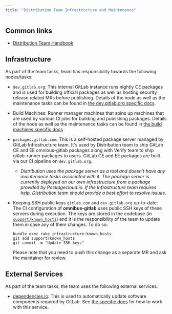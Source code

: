 ```yaml
---
title: "Distribution Team Infrastructure and Maintenance"
---
```


## Common links

* [Distribution Team Handbook](/handbook/engineering/infrastructure/core-platform/systems/distribution/)

## Infrastructure

As part of the team tasks, team has responsibility towards the following nodes/tasks:

* `dev.gitlab.org`: This internal GitLab instance runs nightly CE packages and
  is used for building official packages as well as hosting security release
  related MRs before publishing. Details of the node as well as the maintenance
  tasks can be found in [the dev.gitlab.org specific docs](dev-gitlab-org/).

* Build Machines: Runner manager machines that spins up machines that are used
  by various CI jobs for building and publishing packages. Details of the node
  as well as the maintenance tasks can be found in [the build machines specific docs](build-machines/)

* `packages.gitlab.com`: This is a self-hosted package server managed by
  GitLab Infrastructure team. It's used by Distribution team to ship GitLab CE and EE
  omnibus-gitlab packages along with Verify team to ship gitlab-runner packages
  to users. GitLab CE and EE packages are built via our CI pipeline on `dev.gitlab.org`.

  * _Distribution uses the package server as a tool and doesn't have any
  maintenance tasks associated with it. The package server is currently deployed
  on our own infrastructure from a package provided by Packagecloud.io. If the
  Infrastructure team requires help, Distribution team should provide a best effort
  to resolve issues._

* Keeping SSH public keys `gitlab.com` and `dev.gitlab.org` up-to-date: The CI
  configuration of **omnibus-gitlab** uses public SSH keys of these servers
  during execution. The keys are stored in the codebase (in [`support/known_hosts`](https://gitlab.com/gitlab-org/omnibus-gitlab/blob/master/support/known_hosts))
  and it is the responsibility of the team to update them in case any of them
  changes. To do so:

  ```console
  bundle exec rake infrastructure:known_hosts
  git add support/known_hosts
  git commit -m "Update SSH keys"
  ```

  Please note that you need to push this change as a separate MR and ask the
  maintainer for review.

## External Services

As part of the team tasks, the team uses the following external services:

* [dependencies.io](https://www.dependencies.io/): This is used to automatically update
software components required by GitLab. See [the specific docs](dependencies.io.html)
for how to work with this service.
